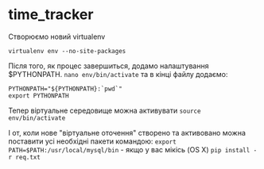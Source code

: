 time_tracker
============

Створюємо новий virtualenv
```code
virtualenv env --no-site-packages
```
Після того, як процес завершиться, додамо налаштування $PYTHONPATH.
`nano env/bin/activate` та в кінці файлу додаємо:
```code
PYTHONPATH="${PYTHONPATH}:`pwd`"
export PYTHONPATH
```
Тепер віртуальне середовище можна активувати
`source env/bin/activate`

І от, коли нове "віртуальне оточення" створено та активовано можна поставити усі необхідні пакети командою:
`export PATH=$PATH:/usr/local/mysql/bin` - якщо у вас мікісь (OS X)
`pip install -r req.txt`

